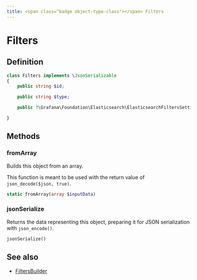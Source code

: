 ```yaml
---
title: <span class="badge object-type-class"></span> Filters
---
```

# <span class="badge object-type-class"></span> Filters

## Definition

```php
class Filters implements \JsonSerializable
{
    public string $id;

    public string $type;

    public ?\Grafana\Foundation\Elasticsearch\ElasticsearchFiltersSettings $settings;

}
```
## Methods

### <span class="badge object-method"></span> fromArray

Builds this object from an array.

This function is meant to be used with the return value of `json_decode($json, true)`.

```php
static fromArray(array $inputData)
```

### <span class="badge object-method"></span> jsonSerialize

Returns the data representing this object, preparing it for JSON serialization with `json_encode()`.

```php
jsonSerialize()
```

## See also

 * <span class="badge builder"></span> [FiltersBuilder](./builder-FiltersBuilder.md)
